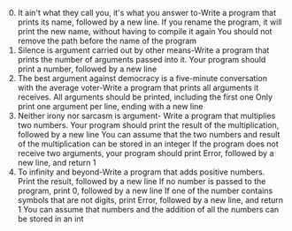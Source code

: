 0. It ain't what they call you, it's what you answer to-Write a program that prints its name, followed by a new line.
If you rename the program, it will print the new name, without having to compile it again
You should not remove the path before the name of the program
1. Silence is argument carried out by other means-Write a program that prints the number of arguments passed into it.
Your program should print a number, followed by a new line
2. The best argument against democracy is a five-minute conversation with the average voter-Write a program that prints all arguments it receives.
All arguments should be printed, including the first one
Only print one argument per line, ending with a new line
3. Neither irony nor sarcasm is argument- Write a program that multiplies two numbers.
Your program should print the result of the multiplication, followed by a new line
You can assume that the two numbers and result of the multiplication can be stored in an integer
If the program does not receive two arguments, your program should print Error, followed by a new line, and return 1
4. To infinity and beyond-Write a program that adds positive numbers.
Print the result, followed by a new line
If no number is passed to the program, print 0, followed by a new line
If one of the number contains symbols that are not digits, print Error, followed by a new line, and return 1
You can assume that numbers and the addition of all the numbers can be stored in an int
